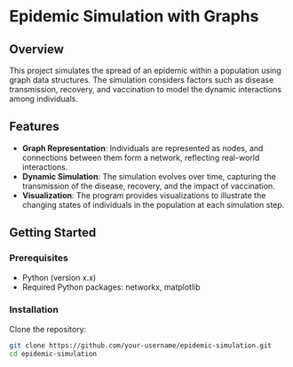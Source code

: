 # Epidemic Simulation with Graphs

## Overview

This project simulates the spread of an epidemic within a population using graph data structures. The simulation considers factors such as disease transmission, recovery, and vaccination to model the dynamic interactions among individuals.

## Features

- **Graph Representation**: Individuals are represented as nodes, and connections between them form a network, reflecting real-world interactions.
- **Dynamic Simulation**: The simulation evolves over time, capturing the transmission of the disease, recovery, and the impact of vaccination.
- **Visualization**: The program provides visualizations to illustrate the changing states of individuals in the population at each simulation step.

## Getting Started

### Prerequisites

- Python (version x.x)
- Required Python packages: networkx, matplotlib

### Installation

Clone the repository:

```bash
git clone https://github.com/your-username/epidemic-simulation.git
cd epidemic-simulation

